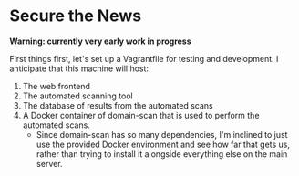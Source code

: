# Secure the News

**Warning: currently very early work in progress**

First things first, let's set up a Vagrantfile for testing and development. I
anticipate that this machine will host:

1. The web frontend
2. The automated scanning tool
3. The database of results from the automated scans
4. A Docker container of domain-scan that is used to perform the automated scans.
   * Since domain-scan has so many dependencies, I'm inclined to just use the
     provided Docker environment and see how far that gets us, rather than
     trying to install it alongside everything else on the main server.
